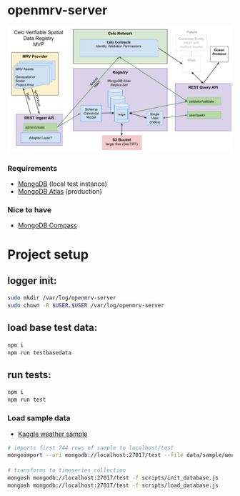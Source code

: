 # openmrv-server
![diagram](assets/diagram.png)
### Requirements 
- [MongoDB](https://docs.mongodb.com/manual/installation/) (local test instance)
- [MongoDB Atlas](https://www.mongodb.com/basics/mongodb-atlas-tutorial) (production)
### Nice to have 
- [MongoDB Compass](https://www.mongodb.com/products/compass)

# Project setup
## logger init:
```sh
sudo mkdir /var/log/openmrv-server
sudo chown -R $USER.$USER /var/log/openmrv-server
```
## load base test data:
```sh
npm i
npm run testbasedata
```
## run tests:
```sh
npm i
npm run test
```

### Load sample data
- [Kaggle weather sample](https://www.kaggle.com/datasets/rober2598/madrid-weather-dataset-by-hours-20192022)

```sh
# imports first 744 rows of sample to localhost/test
mongoimport --uri mongodb://localhost:27017/test --file data/sample/weather_madrid_2019-2022.csv --type csv --collection sample_weather_source --headerline --drop

# transforms to timeseries collection
mongosh mongodb://localhost:27017/test -f scripts/init_database.js
mongosh mongodb://localhost:27017/test -f scripts/load_database.js
```
